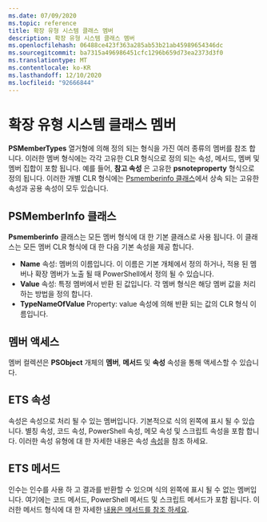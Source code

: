 ```yaml
---
ms.date: 07/09/2020
ms.topic: reference
title: 확장 유형 시스템 클래스 멤버
description: 확장 유형 시스템 클래스 멤버
ms.openlocfilehash: 06488ce423f363a285ab53b21ab45989654346dc
ms.sourcegitcommit: ba7315a496986451cfc1296b659d73ea2373d3f0
ms.translationtype: MT
ms.contentlocale: ko-KR
ms.lasthandoff: 12/10/2020
ms.locfileid: "92666844"
---
```

# <a name="extended-type-system-class-members"></a>확장 유형 시스템 클래스 멤버

**PSMemberTypes** 열거형에 의해 정의 되는 형식을 가진 여러 종류의 멤버를 참조 합니다. 이러한 멤버 형식에는 각각 고유한 CLR 형식으로 정의 되는 속성, 메서드, 멤버 및 멤버 집합이 포함 됩니다. 예를 들어, **참고 속성** 은 고유한 **psnoteproperty** 형식으로 정의 됩니다. 이러한 개별 CLR 형식에는 [Psmemberinfo 클래스](/dotnet/api/system.management.automation.psmemberinfo)에서 상속 되는 고유한 속성과 공용 속성이 모두 있습니다.

## <a name="the-psmemberinfo-class"></a>PSMemberInfo 클래스

**Psmemberinfo** 클래스는 모든 멤버 형식에 대 한 기본 클래스로 사용 됩니다. 이 클래스는 모든 멤버 CLR 형식에 대 한 다음 기본 속성을 제공 합니다.

- **Name** 속성: 멤버의 이름입니다. 이 이름은 기본 개체에서 정의 하거나, 적용 된 멤버나 확장 멤버가 노출 될 때 PowerShell에서 정의 될 수 있습니다.
- **Value** 속성: 특정 멤버에서 반환 된 값입니다. 각 멤버 형식은 해당 멤버 값을 처리 하는 방법을 정의 합니다.
- **TypeNameOfValue** Property: value 속성에 의해 반환 되는 값의 CLR 형식 이름입니다.

## <a name="accessing-members"></a>멤버 액세스

멤버 컬렉션은 **PSObject** 개체의 **멤버**, **메서드** 및 **속성** 속성을 통해 액세스할 수 있습니다.

## <a name="ets-properties"></a>ETS 속성

속성은 속성으로 처리 될 수 있는 멤버입니다. 기본적으로 식의 왼쪽에 표시 될 수 있습니다. 별칭 속성, 코드 속성, PowerShell 속성, 메모 속성 및 스크립트 속성을 포함 합니다. 이러한 속성 유형에 대 한 자세한 내용은 속성 [속성](properties.md)을 참조 하세요.

## <a name="ets-methods"></a>ETS 메서드

인수는 인수를 사용 하 고 결과를 반환할 수 있으며 식의 왼쪽에 표시 될 수 없는 멤버입니다. 여기에는 코드 메서드, PowerShell 메서드 및 스크립트 메서드가 포함 됩니다.
이러한 메서드 형식에 대 한 자세한 [내용은 메서드를 참조 하세요](methods.md).
